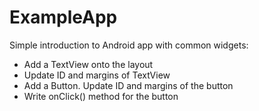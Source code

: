 # ExampleApp
Simple introduction to Android app with common widgets:
- Add a TextView onto the layout
- Update ID and margins of TextView
- Add a Button. Update ID and margins of the button
- Write onClick() method for the button
